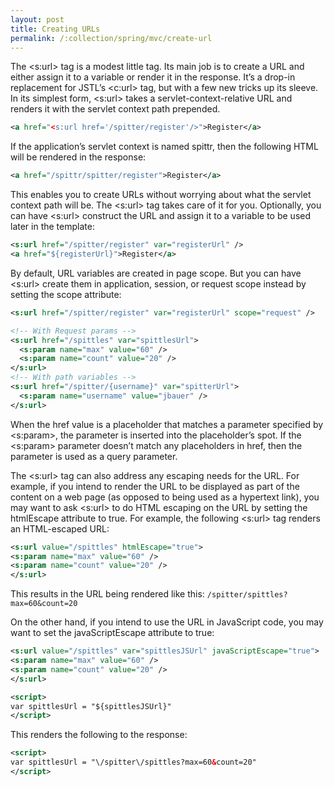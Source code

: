 ```yaml
---
layout: post
title: Creating URLs
permalink: /:collection/spring/mvc/create-url
---
```



The \<s:url> tag is a modest little tag. Its main job is to create a URL and either assign it to a variable or render it in the response. It’s a drop-in replacement for JSTL’s \<c:url> tag, but with a few new tricks up its sleeve. In its simplest form, \<s:url> takes a servlet-context-relative URL and renders it with the servlet context path prepended.
```xml
<a href="<s:url href='/spitter/register'/>">Register</a>
```
If the application’s servlet context is named spittr, then the following HTML will be rendered in the response:
```xml
<a href="/spittr/spitter/register">Register</a>
```
This enables you to create URLs without worrying about what the servlet context path will be. The \<s:url> tag takes care of it for you. Optionally, you can have \<s:url> construct the URL and assign it to a variable to be used later in the template:
```xml
<s:url href="/spitter/register" var="registerUrl" />
<a href="${registerUrl}">Register</a>
```
By default, URL variables are created in page scope. But you can have <s:url> create them in application, session, or request scope instead by setting the scope attribute:
```xml
<s:url href="/spitter/register" var="registerUrl" scope="request" />
```
```xml
<!-- With Request params -->
<s:url href="/spittles" var="spittlesUrl">
  <s:param name="max" value="60" />
  <s:param name="count" value="20" />
</s:url>
<!-- With path variables -->
<s:url href="/spitter/{username}" var="spitterUrl">
  <s:param name="username" value="jbauer" />
</s:url>
```

When the href value is a placeholder that matches a parameter specified by \<s:param>, the parameter is inserted into the placeholder’s spot. If the \<s:param> parameter doesn’t match any placeholders in href, then the parameter is used as a query parameter.

The \<s:url> tag can also address any escaping needs for the URL. For example, if you intend to render the URL to be displayed as part of the content on a web page (as opposed to being used as a hypertext link), you may want to ask \<s:url> to do HTML escaping on the URL by setting the htmlEscape attribute to true. For example, the following \<s:url> tag renders an HTML-escaped URL:
```xml
<s:url value="/spittles" htmlEscape="true">
<s:param name="max" value="60" />
<s:param name="count" value="20" />
</s:url>
```
This results in the URL being rendered like this: `/spitter/spittles?max=60&count=20`

On the other hand, if you intend to use the URL in JavaScript code, you may want to set the javaScriptEscape attribute to true:
```xml
<s:url value="/spittles" var="spittlesJSUrl" javaScriptEscape="true">
<s:param name="max" value="60" />
<s:param name="count" value="20" />
</s:url>

<script>
var spittlesUrl = "${spittlesJSUrl}"
</script>
```
This renders the following to the response:
```xml
<script>
var spittlesUrl = "\/spitter\/spittles?max=60&count=20"
</script>
```
